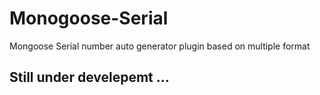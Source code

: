 # Monogoose-Serial

Mongoose Serial number auto generator plugin based on multiple format

## Still under develepemt ...

